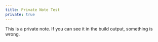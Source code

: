 ```yaml
---
title: Private Note Test
private: true
---
```


This is a private note. If you can see it in the build output, something is wrong.
